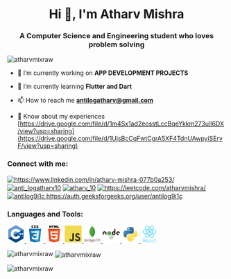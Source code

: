 <h1 align="center">Hi 👋, I'm Atharv Mishra</h1>
<h3 align="center">A Computer Science and Engineering student who loves problem solving</h3>


<p align="left"> <img src="https://komarev.com/ghpvc/?username=atharvmixraw&label=Profile%20views&color=0e75b6&style=flat" alt="atharvmixraw" /> </p>

- 🔭 I’m currently working on **APP DEVELOPMENT PROJECTS**

- 🌱 I’m currently learning **Flutter and Dart**

- 📫 How to reach me **antilogatharv@gmail.com**

- 📄 Know about my experiences [https://drive.google.com/file/d/1m4Sx1ad2eosstLccBqeYkkm273ulI6DX/view?usp=sharing](https://drive.google.com/file/d/1UjsBcCqFwtCgrA5XF4TdnUAwpyiSErvF/view?usp=sharing)

<h3 align="left">Connect with me:</h3>
<p align="left">
<a href="https://linkedin.com/in/https://www.linkedin.com/in/atharv-mishra-077b0a253/" target="blank"><img align="center" src="https://raw.githubusercontent.com/rahuldkjain/github-profile-readme-generator/master/src/images/icons/Social/linked-in-alt.svg" alt="https://www.linkedin.com/in/atharv-mishra-077b0a253/" height="30" width="40" /></a>
<a href="https://instagram.com/anti_logatharv10" target="blank"><img align="center" src="https://raw.githubusercontent.com/rahuldkjain/github-profile-readme-generator/master/src/images/icons/Social/instagram.svg" alt="anti_logatharv10" height="30" width="40" /></a>
<a href="https://codeforces.com/profile/atharv_10" target="blank"><img align="center" src="https://raw.githubusercontent.com/rahuldkjain/github-profile-readme-generator/master/src/images/icons/Social/codeforces.svg" alt="atharv_10" height="30" width="40" /></a>
<a href="https://www.leetcode.com/https://leetcode.com/atharvmishra/" target="blank"><img align="center" src="https://raw.githubusercontent.com/rahuldkjain/github-profile-readme-generator/master/src/images/icons/Social/leet-code.svg" alt="https://leetcode.com/atharvmishra/" height="30" width="40" /></a>
<a href="https://auth.geeksforgeeks.org/user/antilog9i1c https://auth.geeksforgeeks.org/user/antilog9i1c" target="blank"><img align="center" src="https://raw.githubusercontent.com/rahuldkjain/github-profile-readme-generator/master/src/images/icons/Social/geeks-for-geeks.svg" alt="antilog9i1c https://auth.geeksforgeeks.org/user/antilog9i1c" height="30" width="40" /></a>
</p>

<h3 align="left">Languages and Tools:</h3>
<p align="left"> <a href="https://www.w3schools.com/cpp/" target="_blank" rel="noreferrer"> <img src="https://raw.githubusercontent.com/devicons/devicon/master/icons/cplusplus/cplusplus-original.svg" alt="cplusplus" width="40" height="40"/> </a> <a href="https://www.w3schools.com/css/" target="_blank" rel="noreferrer"> <img src="https://raw.githubusercontent.com/devicons/devicon/master/icons/css3/css3-original-wordmark.svg" alt="css3" width="40" height="40"/> </a> <a href="https://www.w3.org/html/" target="_blank" rel="noreferrer"> <img src="https://raw.githubusercontent.com/devicons/devicon/master/icons/html5/html5-original-wordmark.svg" alt="html5" width="40" height="40"/> </a> <a href="https://developer.mozilla.org/en-US/docs/Web/JavaScript" target="_blank" rel="noreferrer"> <img src="https://raw.githubusercontent.com/devicons/devicon/master/icons/javascript/javascript-original.svg" alt="javascript" width="40" height="40"/> </a> <a href="https://www.mongodb.com/" target="_blank" rel="noreferrer"> <img src="https://raw.githubusercontent.com/devicons/devicon/master/icons/mongodb/mongodb-original-wordmark.svg" alt="mongodb" width="40" height="40"/> </a> <a href="https://nodejs.org" target="_blank" rel="noreferrer"> <img src="https://raw.githubusercontent.com/devicons/devicon/master/icons/nodejs/nodejs-original-wordmark.svg" alt="nodejs" width="40" height="40"/> </a> <a href="https://www.python.org" target="_blank" rel="noreferrer"> <img src="https://raw.githubusercontent.com/devicons/devicon/master/icons/python/python-original.svg" alt="python" width="40" height="40"/> </a> <a href="https://reactjs.org/" target="_blank" rel="noreferrer"> <img src="https://raw.githubusercontent.com/devicons/devicon/master/icons/react/react-original-wordmark.svg" alt="react" width="40" height="40"/> </a> </p>

<p><img align="left" src="https://github-readme-stats.vercel.app/api/top-langs?username=atharvmixraw&show_icons=true&locale=en&layout=compact" alt="atharvmixraw" /></p>

<p>&nbsp;<img align="center" src="https://github-readme-stats.vercel.app/api?username=atharvmixraw&show_icons=true&locale=en" alt="atharvmixraw" /></p>

<p><img align="center" src="https://github-readme-streak-stats.herokuapp.com/?user=atharvmixraw&" alt="atharvmixraw" /></p>

